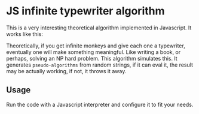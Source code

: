 # JS infinite typewriter algorithm

This is a very interesting theoretical algorithm implemented in Javascript. It works like this:

Theoretically, if you get infinite monkeys and give each one a typewriter, eventually one will make something meaningful. Like writing a book, or perhaps, solving an NP hard problem.
This algorithm simulates this. It generates `pseudo-algorithms` from random strings, if it can eval it, the result may be actually working, if not, it throws it away.

## Usage

Run the code with a Javascript interpreter and configure it to fit your needs.